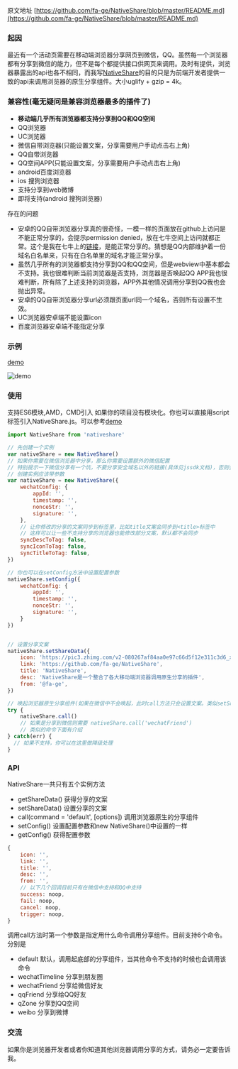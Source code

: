 原文地址 [https://github.com/fa-ge/NativeShare/blob/master/README.md](https://github.com/fa-ge/NativeShare/blob/master/README.md)

### 起因

最近有一个活动页需要在移动端浏览器分享网页到微信，QQ。虽然每一个浏览器都有分享到微信的能力，但不是每个都提供接口供网页来调用。及时有提供，浏览器暴露出的api也各不相同，而我写[NativeShare](https://github.com/fa-ge/NativeShare)的目的只是为前端开发者提供一致的api来调用浏览器的原生分享组件。大小uglify + gzip = 4k。



### 兼容性(毫无疑问是兼容浏览器最多的插件了)

- **移动端几乎所有浏览器都支持分享到QQ和QQ空间**
- QQ浏览器
- UC浏览器
- 微信自带浏览器(只能设置文案，分享需要用户手动点击右上角)
- QQ自带浏览器
- QQ空间APP(只能设置文案，分享需要用户手动点击右上角)
- android百度浏览器
- ios 搜狗浏览器
- 支持分享到web微博
- 即将支持(android 搜狗浏览器）

存在的问题

* 安卓的QQ自带浏览器分享真的很奇怪，一模一样的页面放在github上访问是不能正常分享的，会提示permission denied，放在七牛空间上访问就都正常。这个是我在七牛上的[链接](http://7xjkrd.com1.z0.glb.clouddn.com/index.html)，是能正常分享的。猜想是QQ内部维护着一份域名白名单来，只有在白名单里的域名才能正常分享。
* 虽然几乎所有的浏览器都支持分享到QQ和QQ空间，但是webview中基本都会不支持。我也很难判断当前浏览器是否支持，浏览器是否唤起QQ APP我也很难判断，所有除了上述支持的浏览器，APP外其他情况调用分享到QQ我也会抛出异常。
* 安卓的QQ自带浏览器分享url必须跟页面url同一个域名，否则所有设置不生效。
* UC浏览器安卓端不能设置icon
* 百度浏览器安卓端不能指定分享



### 示例
[demo](https://fa-ge.github.io/NativeShare/demo/index.html)

![demo](https://fa-ge.github.io/NativeShare/demo/demo.png)

### 使用
支持ES6模块,AMD，CMD引入
如果你的项目没有模块化。你也可以直接用script标签引入NativeShare.js。可以参考[demo](https://fa-ge.github.io/NativeShare/demo/index.html)
```javascript
import NativeShare from 'nativeshare'

// 先创建一个实例
var nativeShare = new NativeShare()
// 如果你需要在微信浏览器中分享，那么你需要设置额外的微信配置
// 特别提示一下微信分享有一个坑，不要分享安全域名以外的链接(具体见jssdk文档)，否则会导致你配置的文案无效
// 创建实例应该带参数
var nativeShare = new NativeShare({
    wechatConfig: {
        appId: '',
        timestamp: '',
        nonceStr: '',
        signature: '',
    },
  	// 让你修改的分享的文案同步到标签里，比如title文案会同步到<title>标签中
	// 这样可以让一些不支持分享的浏览器也能修改部分文案，默认都不会同步
  	syncDescToTag: false,
  	syncIconToTag: false,
  	syncTitleToTag: false,
})

// 你也可以在setConfig方法中设置配置参数
nativeShare.setConfig({
    wechatConfig: {
        appId: '',
        timestamp: '',
        nonceStr: '',
        signature: '',
    }
})


// 设置分享文案
nativeShare.setShareData({
    icon: 'https://pic3.zhimg.com/v2-080267af84aa0e97c66d5f12e311c3d6_xl.jpg',
    link: 'https://github.com/fa-ge/NativeShare',
    title: 'NativeShare',
    desc: 'NativeShare是一个整合了各大移动端浏览器调用原生分享的插件',
    from: '@fa-ge',
})

// 唤起浏览器原生分享组件(如果在微信中不会唤起，此时call方法只会设置文案。类似setShareData)
try {
	nativeShare.call()
    // 如果是分享到微信则需要 nativeShare.call('wechatFriend')
    // 类似的命令下面有介绍
} catch(err) {
  // 如果不支持，你可以在这里做降级处理
}
```

### API

NativeShare一共只有五个实例方法

* getShareData() 获得分享的文案
* setShareData() 设置分享的文案
* call(command = 'default', [options]) 调用浏览器原生的分享组件
* setConfig() 设置配置参数和new NativeShare()中设置的一样
* getConfig() 获得配置参数

```javascript
{
    icon: '',
    link: '',
    title: '',
    desc: '',
    from: '',
    // 以下几个回调目前只有在微信中支持和QQ中支持
    success: noop,
    fail: noop,
    cancel: noop,
    trigger: noop,
}
```

调用call方法时第一个参数是指定用什么命令调用分享组件。目前支持6个命令。分别是

* default 默认，调用起底部的分享组件，当其他命令不支持的时候也会调用该命令
* wechatTimeline 分享到朋友圈
* wechatFriend 分享给微信好友
* qqFriend 分享给QQ好友
* qZone 分享到QQ空间
* weibo 分享到微博


### 交流
如果你是浏览器开发者或者你知道其他浏览器调用分享的方式，请务必一定要告诉我。